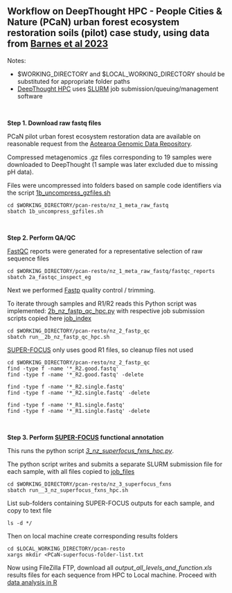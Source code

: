 ## Workflow on DeepThought HPC - People Cities & Nature (PCaN) urban forest ecosystem restoration soils (pilot) case study, using data from [Barnes et al 2023](https://data.agdr.org.nz/)

Notes:
- $WORKING_DIRECTORY and $LOCAL_WORKING_DIRECTORY should be substituted for appropriate folder paths
- [DeepThought HPC](https://deepthoughtdocs.flinders.edu.au/en/latest/) uses [SLURM](https://deepthoughtdocs.flinders.edu.au/en/latest/SLURM/SLURMIntro.html) job submission/queuing/management software

&nbsp;

**Step 1. Download raw fastq files**

PCaN pilot urban forest ecosystem restoration data are available on reasonable request from the [Aotearoa Genomic Data Repository](https://data.agdr.org.nz/).

Compressed metagenomics .gz files corresponding to 19 samples were downloaded to DeepThought (1 sample was later excluded due to missing pH data).

Files were uncompressed into folders based on sample code identifiers via the script [1b_uncompress_gzfiles.sh](nz_1_meta_raw_fastq/1b_uncompress_gzfiles.sh)

```Shell
cd $WORKING_DIRECTORY/pcan-resto/nz_1_meta_raw_fastq
sbatch 1b_uncompress_gzfiles.sh
```

&nbsp;

**Step 2. Perform QA/QC**

[FastQC](https://www.bioinformatics.babraham.ac.uk/projects/fastqc/) reports were generated for a representative selection of raw sequence files

```Shell
cd $WORKING_DIRECTORY/pcan-resto/nz_1_meta_raw_fastq/fastqc_reports
sbatch 2a_fastqc_inspect_eg
```

Next we performed [Fastp](https://github.com/OpenGene/fastp) quality control / trimming.

To iterate through samples and R1/R2 reads this Python script was implemented: [2b_nz_fastp_qc_hpc.py](nz_2_fastp_qc/2b_nz_fastp_qc_hpc.py) with respective job submission scripts copied here [job_index](nz_2_fastp_qc/job_index)

```Shell 
cd $WORKING_DIRECTORY/pcan-resto/nz_2_fastp_qc
sbatch run__2b_nz_fastp_qc_hpc.sh
```

[SUPER-FOCUS](https://github.com/metageni/SUPER-FOCUS) only uses good R1 files, so cleanup files not used

```Shell
cd $WORKING_DIRECTORY/pcan-resto/nz_2_fastp_qc
find -type f -name '*_R2.good.fastq'
find -type f -name '*_R2.good.fastq' -delete

find -type f -name '*_R2.single.fastq'
find -type f -name '*_R2.single.fastq' -delete

find -type f -name '*_R1.single.fastq'
find -type f -name '*_R1.single.fastq' -delete
```

&nbsp;

**Step 3. Perform [SUPER-FOCUS](https://github.com/metageni/SUPER-FOCUS) functional annotation**

This runs the python script *[3_nz_superfocus_fxns_hpc.py](nz_3_superfocus_fxns/3_nz_superfocus_fxns_hpc.py)*.

The python script writes and submits a separate SLURM submission file for each sample, with all files copied to [job_files](nz_3_superfocus_fxns/job_files)

```Shell
cd $WORKING_DIRECTORY/pcan-resto/nz_3_superfocus_fxns
sbatch run__3_nz_superfocus_fxns_hpc.sh
```
List sub-folders containing SUPER-FOCUS outputs for each sample, and copy to text file
```Shell
ls -d */
```
Then on local machine create corresponding results folders
```Shell
cd $LOCAL_WORKING_DIRECTORY/pcan-resto
xargs mkdir <PCaN-superfocus-folder-list.txt
```

Now using FileZilla FTP, download all *output_all_levels_and_function.xls* results files for each sequence from HPC to Local machine.
Proceed with [data analysis in R](../Compound-potential-R-code-final.R)
